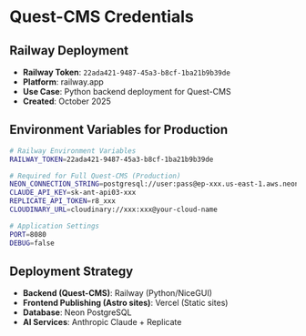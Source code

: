 # Quest-CMS Credentials

## Railway Deployment
- **Railway Token**: `22ada421-9487-45a3-b8cf-1ba21b9b39de`
- **Platform**: railway.app
- **Use Case**: Python backend deployment for Quest-CMS
- **Created**: October 2025

## Environment Variables for Production
```bash
# Railway Environment Variables
RAILWAY_TOKEN=22ada421-9487-45a3-b8cf-1ba21b9b39de

# Required for Full Quest-CMS (Production)
NEON_CONNECTION_STRING=postgresql://user:pass@ep-xxx.us-east-1.aws.neon.tech/neondb
CLAUDE_API_KEY=sk-ant-api03-xxx
REPLICATE_API_TOKEN=r8_xxx
CLOUDINARY_URL=cloudinary://xxx:xxx@your-cloud-name

# Application Settings
PORT=8080
DEBUG=false
```

## Deployment Strategy
- **Backend (Quest-CMS)**: Railway (Python/NiceGUI)
- **Frontend Publishing (Astro sites)**: Vercel (Static sites)
- **Database**: Neon PostgreSQL
- **AI Services**: Anthropic Claude + Replicate